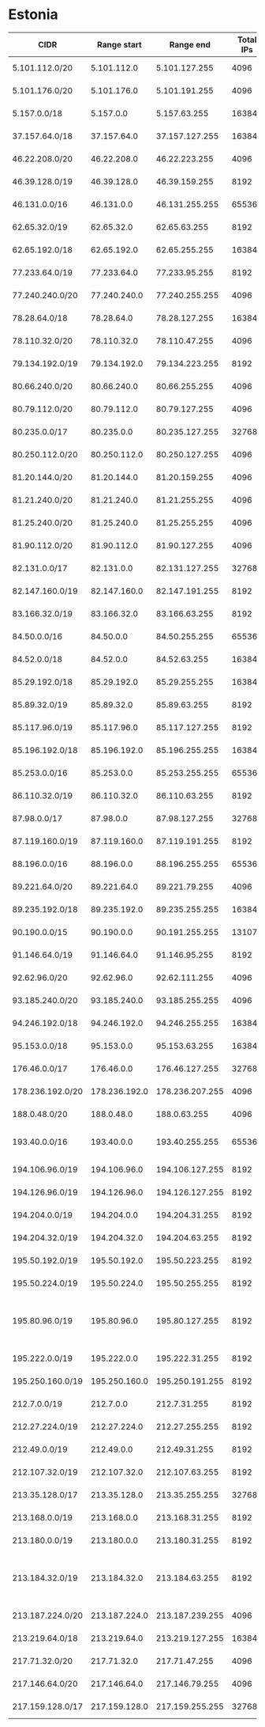 # Estonia

CIDR               | Range start     | Range end       | Total IPs  | Assign date | Owner
------------------ | --------------- | --------------- | ---------- | ----------- | -----
5.101.112.0/20     | 5.101.112.0     | 5.101.127.255   | 4096       | 2012-06-26  | FASTVPS EESTI OU
5.101.176.0/20     | 5.101.176.0     | 5.101.191.255   | 4096       | 2012-06-26  | FASTVPS EESTI OU
5.157.0.0/18       | 5.157.0.0       | 5.157.63.255    | 16384      | 2012-07-24  | Inter Connects Inc
37.157.64.0/18     | 37.157.64.0     | 37.157.127.255  | 16384      | 2012-03-14  | AS Eesti Telekom
46.22.208.0/20     | 46.22.208.0     | 46.22.223.255   | 4096       | 2010-11-30  | Aktsiaselts WaveCom
46.39.128.0/19     | 46.39.128.0     | 46.39.159.255   | 8192       | 2010-12-14  | Telset ltd
46.131.0.0/16      | 46.131.0.0      | 46.131.255.255  | 65536      | 2010-10-14  | AS Eesti Telekom
62.65.32.0/19      | 62.65.32.0      | 62.65.63.255    | 8192       | 2002-01-22  | AS Eesti Telekom
62.65.192.0/18     | 62.65.192.0     | 62.65.255.255   | 16384      | 2002-02-21  | Starman AS
77.233.64.0/19     | 77.233.64.0     | 77.233.95.255   | 8192       | 2006-12-19  | Televorgu AS
77.240.240.0/20    | 77.240.240.0    | 77.240.255.255  | 4096       | 2007-01-24  | TOP CONNECT OU
78.28.64.0/18      | 78.28.64.0      | 78.28.127.255   | 16384      | 2007-09-18  | Televorgu AS
78.110.32.0/20     | 78.110.32.0     | 78.110.47.255   | 4096       | 2007-08-02  | GONETWORK LLC
79.134.192.0/19    | 79.134.192.0    | 79.134.223.255  | 8192       | 2007-10-22  | 
80.66.240.0/20     | 80.66.240.0     | 80.66.255.255   | 4096       | 2004-06-30  | UUS PROGRAMM
80.79.112.0/20     | 80.79.112.0     | 80.79.127.255   | 4096       | 2005-03-18  | Aktsiaselts WaveCom
80.235.0.0/17      | 80.235.0.0      | 80.235.127.255  | 32768      | 2001-10-11  | AS Eesti Telekom
80.250.112.0/20    | 80.250.112.0    | 80.250.127.255  | 4096       | 2005-11-11  | Kernel AS
81.20.144.0/20     | 81.20.144.0     | 81.20.159.255   | 4096       | 2006-01-10  | GONETWORK LLC
81.21.240.0/20     | 81.21.240.0     | 81.21.255.255   | 4096       | 2006-01-24  | Televorgu AS
81.25.240.0/20     | 81.25.240.0     | 81.25.255.255   | 4096       | 2006-03-01  | Telset ltd
81.90.112.0/20     | 81.90.112.0     | 81.90.127.255   | 4096       | 2006-04-19  | Kernel AS
82.131.0.0/17      | 82.131.0.0      | 82.131.127.255  | 32768      | 2003-07-29  | Starman AS
82.147.160.0/19    | 82.147.160.0    | 82.147.191.255  | 8192       | 2003-07-07  | AS INFONET
83.166.32.0/19     | 83.166.32.0     | 83.166.63.255   | 8192       | 2004-05-25  | AS Eesti Telekom
84.50.0.0/16       | 84.50.0.0       | 84.50.255.255   | 65536      | 2004-10-06  | AS Eesti Telekom
84.52.0.0/18       | 84.52.0.0       | 84.52.63.255    | 16384      | 2004-10-28  | AS INFONET
85.29.192.0/18     | 85.29.192.0     | 85.29.255.255   | 16384      | 2005-05-20  | AS Eesti Telekom
85.89.32.0/19      | 85.89.32.0      | 85.89.63.255    | 8192       | 2004-11-02  | Osauhing Teetormaja
85.117.96.0/19     | 85.117.96.0     | 85.117.127.255  | 8192       | 2005-03-24  | 
85.196.192.0/18    | 85.196.192.0    | 85.196.255.255  | 16384      | 2005-01-17  | AS STV
85.253.0.0/16      | 85.253.0.0      | 85.253.255.255  | 65536      | 2005-02-10  | Starman AS
86.110.32.0/19     | 86.110.32.0     | 86.110.63.255   | 8192       | 2005-07-12  | Radionet LLC
87.98.0.0/17       | 87.98.0.0       | 87.98.127.255   | 32768      | 2005-08-09  | 
87.119.160.0/19    | 87.119.160.0    | 87.119.191.255  | 8192       | 2005-11-17  | Elisa Eesti AS
88.196.0.0/16      | 88.196.0.0      | 88.196.255.255  | 65536      | 2005-12-08  | AS Eesti Telekom
89.221.64.0/20     | 89.221.64.0     | 89.221.79.255   | 4096       | 2006-09-26  | GONETWORK LLC
89.235.192.0/18    | 89.235.192.0    | 89.235.255.255  | 16384      | 2006-06-12  | AS INFONET
90.190.0.0/15      | 90.190.0.0      | 90.191.255.255  | 131072     | 2006-11-14  | AS Eesti Telekom
91.146.64.0/19     | 91.146.64.0     | 91.146.95.255   | 8192       | 2011-09-08  | Fill Ltd.
92.62.96.0/20      | 92.62.96.0      | 92.62.111.255   | 4096       | 2008-01-23  | Compic OU
93.185.240.0/20    | 93.185.240.0    | 93.185.255.255  | 4096       | 2008-06-12  | AS STV
94.246.192.0/18    | 94.246.192.0    | 94.246.255.255  | 16384      | 2008-11-21  | GONETWORK LLC
95.153.0.0/18      | 95.153.0.0      | 95.153.63.255   | 16384      | 2009-02-18  | Televorgu AS
176.46.0.0/17      | 176.46.0.0      | 176.46.127.255  | 32768      | 2011-05-23  | AS Eesti Telekom
178.236.192.0/20   | 178.236.192.0   | 178.236.207.255 | 4096       | 2010-06-11  | TOP CONNECT OU
188.0.48.0/20      | 188.0.48.0      | 188.0.63.255    | 4096       | 2011-08-19  | 
193.40.0.0/16      | 193.40.0.0      | 193.40.255.255  | 65536      | 1995-03-15  | Hariduse Infotehnoloogia Sihtasutus
194.106.96.0/19    | 194.106.96.0    | 194.106.127.255 | 8192       | 1995-12-04  | AS Eesti Telekom
194.126.96.0/19    | 194.126.96.0    | 194.126.127.255 | 8192       | 1995-12-19  | AS Eesti Telekom
194.204.0.0/19     | 194.204.0.0     | 194.204.31.255  | 8192       | 1995-12-04  | Elisa Eesti AS
194.204.32.0/19    | 194.204.32.0    | 194.204.63.255  | 8192       | 1997-05-06  | Elisa Eesti AS
195.50.192.0/19    | 195.50.192.0    | 195.50.223.255  | 8192       | 1997-04-16  | AS Eesti Telekom
195.50.224.0/19    | 195.50.224.0    | 195.50.255.255  | 8192       | 2012-08-31  | AS Eesti Telekom
195.80.96.0/19     | 195.80.96.0     | 195.80.127.255  | 8192       | 1997-03-17  | Department of Data Communications Estonian Centre of Informatics
195.222.0.0/19     | 195.222.0.0     | 195.222.31.255  | 8192       | 1996-09-16  | 
195.250.160.0/19   | 195.250.160.0   | 195.250.191.255 | 8192       | 1997-11-11  | AS Eesti Telekom
212.7.0.0/19       | 212.7.0.0       | 212.7.31.255    | 8192       | 1998-03-16  | AS INFONET
212.27.224.0/19    | 212.27.224.0    | 212.27.255.255  | 8192       | 1999-10-21  | 
212.49.0.0/19      | 212.49.0.0      | 212.49.31.255   | 8192       | 1998-04-03  | 
212.107.32.0/19    | 212.107.32.0    | 212.107.63.255  | 8192       | 1999-06-29  | 
213.35.128.0/17    | 213.35.128.0    | 213.35.255.255  | 32768      | 2002-03-05  | AS Eesti Telekom
213.168.0.0/19     | 213.168.0.0     | 213.168.31.255  | 8192       | 1999-12-09  | AS Eesti Telekom
213.180.0.0/19     | 213.180.0.0     | 213.180.31.255  | 8192       | 1999-12-10  | AS Eesti Telekom
213.184.32.0/19    | 213.184.32.0    | 213.184.63.255  | 8192       | 2001-01-25  | Department of Data Communications Estonian Centre of Informatics
213.187.224.0/20   | 213.187.224.0   | 213.187.239.255 | 4096       | 2003-03-18  | Playtech Estonia OU
213.219.64.0/18    | 213.219.64.0    | 213.219.127.255 | 16384      | 2001-01-09  | AS Eesti Telekom
217.71.32.0/20     | 217.71.32.0     | 217.71.47.255   | 4096       | 2000-11-21  | AS Eesti Telekom
217.146.64.0/20    | 217.146.64.0    | 217.146.79.255  | 4096       | 2009-05-13  | Zone Media OU
217.159.128.0/17   | 217.159.128.0   | 217.159.255.255 | 32768      | 2003-04-02  | AS Eesti Telekom
